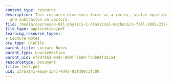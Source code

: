 ```yaml
---
content_type: resource
description: This resource discusses force as a vector, static equilibrium, addition
  and subtracton on vectors.
file: /media/courses/8-01l-physics-i-classical-mechanics-fall-2005/2376a141e65815474d4d05fd09c3f300_lec2.pdf
file_type: application/pdf
learning_resource_types:
- Lecture Notes
ocw_type: OCWFile
parent_title: Lecture Notes
parent_type: CourseSection
parent_uid: ef5d7853-04dc-089f-760d-fcab84f25ca4
resourcetype: Document
title: lec2.pdf
uid: 2376a141-e658-1547-4d4d-05fd09c3f300
---
```

